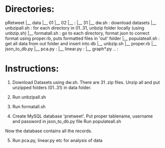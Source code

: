 

Directories:
============

pRetweet
 |__ data
      |__ 01
      |__ 02
      |__  :
      |__ 31
      |__ dw.sh           : download datasets
      |__ unbzipall.sh    : for each directory in 01..31, unbzip folder locally (using unbzip.sh)
      |__ formatall.sh    : go to each directory, format json to correct format using proper.rb, puts formatted files in 'out' folder
      |__ populateall.sh  : get all data from out folder and insert into db
      |__ unbzip.sh
      |__ proper.rb
      |__ json_to_db.py
 |__ pca.py       :
 |__ linear.py    :
 |__ graph*.py ..  :


Instructions:
=============

1. Download Datasets using dw.sh. There are 31 .zip files. Unzip all and put unzipped folders (01..31) in data folder.

2. Run unbzipall.sh

3. Run formatall.sh

4. Create MySQL database 'pretweet'. Put proper tablename, username and password in json_to_db.py file
   Run populateall.sh

Now the database contains all the records.

5. Run pca.py, linear.py etc for analysis of data


